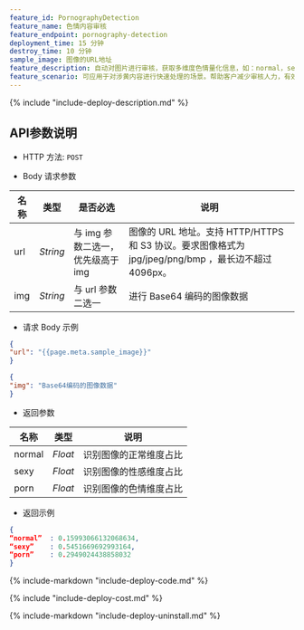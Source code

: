 ```yaml
---
feature_id: PornographyDetection
feature_name: 色情内容审核
feature_endpoint: pornography-detection
deployment_time: 15 分钟
destroy_time: 10 分钟
sample_image: 图像的URL地址
feature_description: 自动对图片进行审核，获取多维度色情量化信息，如：normal，sexy，porn，实现精准快速的色情倾向判断。
feature_scenario: 可应用于对涉黄内容进行快速处理的场景。帮助客户减少审核人力，有效降低涉黄风险，提升信息处理效率。
---
```


{%
  include "include-deploy-description.md"
%}
## API参数说明

- HTTP 方法: `POST`

- Body 请求参数

| **名称**  | **类型**  | **是否必选** |  **说明**  |
|----------|-----------|------------|------------|
| url | *String* |与 img 参数二选一，优先级高于 img|图像的 URL 地址。支持 HTTP/HTTPS 和 S3 协议。要求图像格式为 jpg/jpeg/png/bmp ，最长边不超过 4096px。|
| img | *String* |与 url 参数二选一|进行 Base64 编码的图像数据|

- 请求 Body 示例

``` json
{
"url": "{{page.meta.sample_image}}"
}
```

``` json
{
"img": "Base64编码的图像数据"
}
```

- 返回参数

| **名称**  | **类型**  |  **说明**  |
|----------|-----------|------------|
|normal    |*Float*   |识别图像的正常维度占比|
|sexy      |*Float*   |识别图像的性感维度占比|
|porn      |*Float*   |识别图像的色情维度占比|

- 返回示例

``` json
{ 
“normal”  : 0.15993066132068634,
“sexy”    : 0.5451669692993164, 
“porn”    : 0.2949024438858032 
}
```

{%
  include-markdown "include-deploy-code.md"
%}

{%
  include "include-deploy-cost.md"
%}

{%
  include-markdown "include-deploy-uninstall.md"
%}

